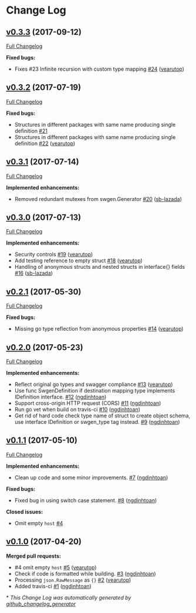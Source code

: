 # Change Log

## [v0.3.3](https://github.com/lazada/swgen/tree/v0.3.3) (2017-09-12)
[Full Changelog](https://github.com/lazada/swgen/compare/v0.3.2...v0.3.3)

**Fixed bugs:**

- Fixes \#23 Infinite recursion with custom type mapping [\#24](https://github.com/lazada/swgen/pull/24) ([vearutop](https://github.com/vearutop))

## [v0.3.2](https://github.com/lazada/swgen/tree/v0.3.2) (2017-07-19)
[Full Changelog](https://github.com/lazada/swgen/compare/v0.3.1...v0.3.2)

**Fixed bugs:**

- Structures in different packages with same name producing single definition [\#21](https://github.com/lazada/swgen/issues/21)
- Structures in different packages with same name producing single definition [\#22](https://github.com/lazada/swgen/pull/22) ([vearutop](https://github.com/vearutop))

## [v0.3.1](https://github.com/lazada/swgen/tree/v0.3.1) (2017-07-14)
[Full Changelog](https://github.com/lazada/swgen/compare/v0.3.0...v0.3.1)

**Implemented enhancements:**

- Removed redundant mutexes from swgen.Generator [\#20](https://github.com/lazada/swgen/pull/20) ([sb-lazada](https://github.com/sb-lazada))

## [v0.3.0](https://github.com/lazada/swgen/tree/v0.3.0) (2017-07-13)
[Full Changelog](https://github.com/lazada/swgen/compare/v0.2.1...v0.3.0)

**Implemented enhancements:**

- Security controls [\#19](https://github.com/lazada/swgen/pull/19) ([vearutop](https://github.com/vearutop))
- Add testing reference to empty struct [\#18](https://github.com/lazada/swgen/pull/18) ([vearutop](https://github.com/vearutop))
- Handling of anonymous structs and nested structs in interface{} fields [\#16](https://github.com/lazada/swgen/pull/16) ([sb-lazada](https://github.com/sb-lazada))

## [v0.2.1](https://github.com/lazada/swgen/tree/v0.2.1) (2017-05-30)
[Full Changelog](https://github.com/lazada/swgen/compare/v0.2.0...v0.2.1)

**Fixed bugs:**

- Missing go type reflection from anonymous properties [\#14](https://github.com/lazada/swgen/pull/14) ([vearutop](https://github.com/vearutop))

## [v0.2.0](https://github.com/lazada/swgen/tree/v0.2.0) (2017-05-23)
[Full Changelog](https://github.com/lazada/swgen/compare/v0.1.1...v0.2.0)

**Implemented enhancements:**

- Reflect original go types and swagger compliance [\#13](https://github.com/lazada/swgen/pull/13) ([vearutop](https://github.com/vearutop))
- Use func SwgenDefinition if destination mapping type implements IDefinition interface. [\#12](https://github.com/lazada/swgen/pull/12) ([ngdinhtoan](https://github.com/ngdinhtoan))
- Support cross-origin HTTP request \(CORS\) [\#11](https://github.com/lazada/swgen/pull/11) ([ngdinhtoan](https://github.com/ngdinhtoan))
- Run go vet when build on travis-ci [\#10](https://github.com/lazada/swgen/pull/10) ([ngdinhtoan](https://github.com/ngdinhtoan))
- Get rid of hard code check type name of struct to create object schema, use interface IDefinition or swgen\_type tag instead. [\#9](https://github.com/lazada/swgen/pull/9) ([ngdinhtoan](https://github.com/ngdinhtoan))

## [v0.1.1](https://github.com/lazada/swgen/tree/v0.1.1) (2017-05-10)
[Full Changelog](https://github.com/lazada/swgen/compare/v0.1.0...v0.1.1)

**Implemented enhancements:**

- Clean up code and some minor improvements. [\#7](https://github.com/lazada/swgen/pull/7) ([ngdinhtoan](https://github.com/ngdinhtoan))

**Fixed bugs:**

- Fixed bug in using switch case statement. [\#8](https://github.com/lazada/swgen/pull/8) ([ngdinhtoan](https://github.com/ngdinhtoan))

**Closed issues:**

- Omit empty `host` [\#4](https://github.com/lazada/swgen/issues/4)

## [v0.1.0](https://github.com/lazada/swgen/tree/v0.1.0) (2017-04-20)
**Merged pull requests:**

- \#4 omit empty `host` [\#5](https://github.com/lazada/swgen/pull/5) ([vearutop](https://github.com/vearutop))
- Check if code is formatted while building. [\#3](https://github.com/lazada/swgen/pull/3) ([ngdinhtoan](https://github.com/ngdinhtoan))
- Processing `json.RawMessage` as `{}` [\#2](https://github.com/lazada/swgen/pull/2) ([vearutop](https://github.com/vearutop))
- Added travis-ci [\#1](https://github.com/lazada/swgen/pull/1) ([ngdinhtoan](https://github.com/ngdinhtoan))



\* *This Change Log was automatically generated by [github_changelog_generator](https://github.com/skywinder/Github-Changelog-Generator)*